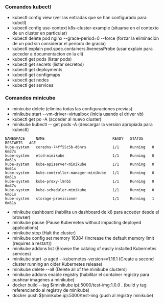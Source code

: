 ### Comandos kubectl

- kubectl config view (ver las entradas que se han configurado para kubctl)
- kubectl config use-context k8s-cluster-example (situarse en el contexto de un cluster en particular)
- kubectl delete pod nginx --grace-period=0 --force (forzar la eliminación de un pod sin considerar el periodo de gracia)
- kubectl explain pod.spec.containers.livenessProbe (usar explain para acceder a documentacion en la cli)
- kubectl get pods (listar pods)
- kubectl get secrets (listar secretos)
- kubectl get deployments
- kubectl get configmaps
- kubectl get nodes
- kubectl get services

### Comandos minicube
- minicube delete (elimina todas las configuraciones previas)
- minikube start --vm-driver=virtualbox (inicia usando el driver vb)
- kubectl get po -A (acceder al nuevo cluster)
- minikube kubectl -- get pods -A (descargar la version apropiada para kubectl)

```
NAMESPACE     NAME                               READY   STATUS    RESTARTS   AGE
kube-system   coredns-74ff55c5b-d6nrs            1/1     Running   0          6m37s
kube-system   etcd-minikube                      1/1     Running   0          6m51s
kube-system   kube-apiserver-minikube            1/1     Running   0          6m51s
kube-system   kube-controller-manager-minikube   1/1     Running   0          6m51s
kube-system   kube-proxy-l9nb5                   1/1     Running   0          6m37s
kube-system   kube-scheduler-minikube            1/1     Running   0          6m51s
kube-system   storage-provisioner                1/1     Running   1          6m51s
```
- minikube dashboard (habilita un dashboard de k8 para acceder desde el browser)
- minikube pause (Pause Kubernetes without impacting deployed applications)
- minikube stop (Halt the cluster)
- minikube config set memory 16384 (Increase the default memory limit (requires a restart))
- minikube addons list (Browse the catalog of easily installed Kubernetes services)
- minikube start -p aged --kubernetes-version=v1.16.1 (Create a second cluster running an older Kubernetes release)
- minikube delete --all (Delete all of the minikube clusters)
- minikube addons enable registry (habilitar el container registry para pushear imagenes a minikube)
- docker build --tag $(minikube ip):5000/test-img:1.0.0 . (build y tag referenciando al registry de minikube)
- docker push $(minikube ip):5000/test-img (push al registry minikube)
